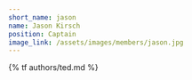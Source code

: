 ```yaml
---
short_name: jason
name: Jason Kirsch
position: Captain
image_link: /assets/images/members/jason.jpg
---
```

{% tf authors/ted.md %}